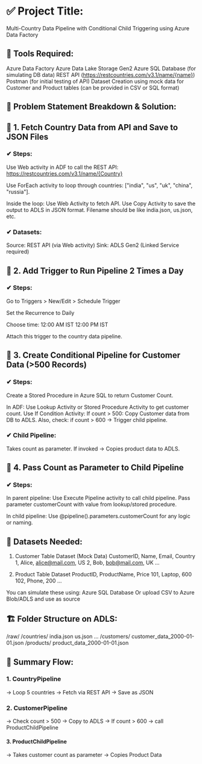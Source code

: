 # ✅ Project Title:
Multi-Country Data Pipeline with Conditional Child Triggering using Azure Data Factory


## 🔧 Tools Required:
Azure Data Factory
Azure Data Lake Storage Gen2
Azure SQL Database (for simulating DB data)
REST API (https://restcountries.com/v3.1/name/{name})
Postman (for initial testing of API)
Dataset Creation using mock data for Customer and Product tables (can be provided in CSV or SQL format)


## 🧾 Problem Statement Breakdown & Solution:

## 📌 1. Fetch Country Data from API and Save to JSON Files
### ✔ Steps:
Use Web activity in ADF to call the REST API:
https://restcountries.com/v3.1/name/{Country}

Use ForEach activity to loop through countries: ["india", "us", "uk", "china", "russia"].

Inside the loop:
Use Web Activity to fetch API.
Use Copy Activity to save the output to ADLS in JSON format.
Filename should be like india.json, us.json, etc.

### ✔ Datasets:
Source: REST API (via Web activity)
Sink: ADLS Gen2 (Linked Service required)


## 📌 2. Add Trigger to Run Pipeline 2 Times a Day
### ✔ Steps:
Go to Triggers > New/Edit > Schedule Trigger

Set the Recurrence to Daily

Choose time:
12:00 AM IST
12:00 PM IST

Attach this trigger to the country data pipeline.

## 📌 3. Create Conditional Pipeline for Customer Data (>500 Records)
### ✔ Steps:
Create a Stored Procedure in Azure SQL to return Customer Count.

In ADF:
Use Lookup Activity or Stored Procedure Activity to get customer count.
Use If Condition Activity:
If count > 500:
Copy Customer data from DB to ADLS.
Also, check: if count > 600 → Trigger child pipeline.

### ✔ Child Pipeline:
Takes count as parameter.
If invoked → Copies product data to ADLS.


## 📌 4. Pass Count as Parameter to Child Pipeline
### ✔ Steps:
In parent pipeline:
Use Execute Pipeline activity to call child pipeline.
Pass parameter customerCount with value from lookup/stored procedure.

In child pipeline:
Use @pipeline().parameters.customerCount for any logic or naming.



## 📁 Datasets Needed:

1. Customer Table Dataset (Mock Data)
CustomerID, Name, Email, Country
1, Alice, alice@mail.com, US
2, Bob, bob@mail.com, UK
...


2. Product Table Dataset
ProductID, ProductName, Price
101, Laptop, 600
102, Phone, 200
...


You can simulate these using:
Azure SQL Database
Or upload CSV to Azure Blob/ADLS and use as source

## 🏗 Folder Structure on ADLS:
/raw/
    /countries/
        india.json
        us.json
        ...
    /customers/
        customer_data_2000-01-01.json
    /products/
        product_data_2000-01-01.json

        
## 🔁 Summary Flow:

### 1. CountryPipeline
→ Loop 5 countries
→ Fetch via REST API
→ Save as JSON

### 2. CustomerPipeline
→ Check count > 500
→ Copy to ADLS
→ If count > 600 → call ProductChildPipeline

#### 3. ProductChildPipeline
→ Takes customer count as parameter
→ Copies Product Data

